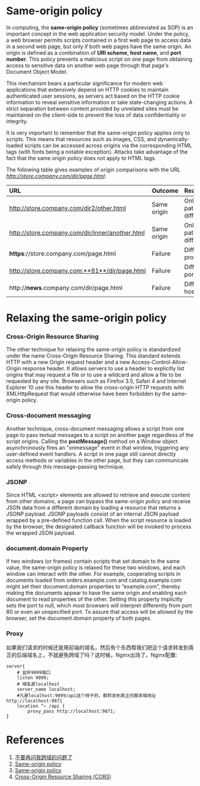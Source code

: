 # Same-origin policyIn computing, the **same-origin policy** (sometimes abbreviated as SOP) is an important concept in the web application security model. Under the policy, a web browser permits scripts contained in a first web page to access data in a second web page, but only if both web pages have the same origin. An origin is defined as a combination of **URI scheme**, **host name**, and **port number**. This policy prevents a malicious script on one page from obtaining access to sensitive data on another web page through that page's Document Object Model.This mechanism bears a particular significance for modern web applications that extensively depend on HTTP cookies to maintain authenticated user sessions, as servers act based on the HTTP cookie information to reveal sensitive information or take state-changing actions. A strict separation between content provided by unrelated sites must be maintained on the client-side to prevent the loss of data confidentiality or integrity.It is very important to remember that the same-origin policy applies only to scripts. This means that resources such as images, CSS, and dynamically-loaded scripts can be accessed across origins via the corresponding HTML tags (with fonts being a notable exception). Attacks take advantage of the fact that the same origin policy does not apply to HTML tags.The following table gives examples of origin comparisons with the URL *http://store.company.com/dir/page.html*:|URL                                                    | Outcome     | Reason               ||:------                                                |:------      |:------               ||http://store.company.com/dir2/other.html               |Same origin  |Only the path differs ||http://store.company.com/dir/inner/another.html        |Same origin  |Only the path differs ||**https**://store.company.com/page.html                |Failure      |Different protocol    ||http://store.company.com:**81**/dir/page.html          |Failure      |Different port        ||http://**news**.company.com/dir/page.html              |Failure      |Different host        |# Relaxing the same-origin policy### Cross-Origin Resource SharingThe other technique for relaxing the same-origin policy is standardized under the name Cross-Origin Resource Sharing. This standard extends HTTP with a new Origin request header and a new Access-Control-Allow-Origin response header. It allows servers to use a header to explicitly list origins that may request a file or to use a wildcard and allow a file to be requested by any site. Browsers such as Firefox 3.5, Safari 4 and Internet Explorer 10 use this header to allow the cross-origin HTTP requests with XMLHttpRequest that would otherwise have been forbidden by the same-origin policy.### Cross-document messagingAnother technique, cross-document messaging allows a script from one page to pass textual messages to a script on another page regardless of the script origins. Calling the **postMessage()** method on a Window object asynchronously fires an "onmessage" event in that window, triggering any user-defined event handlers. A script in one page still cannot directly access methods or variables in the other page, but they can communicate safely through this message-passing technique.### JSONPSince HTML \<script\> elements are allowed to retrieve and execute content from other domains, a page can bypass the same-origin policy and receive JSON data from a different domain by loading a resource that returns a JSONP payload. JSONP payloads consist of an internal JSON payload wrapped by a pre-defined function call. When the script resource is loaded by the browser, the designated callback function will be invoked to process the wrapped JSON payload.### document.domain PropertyIf two windows (or frames) contain scripts that set domain to the same value, the same-origin policy is relaxed for these two windows, and each window can interact with the other. For example, cooperating scripts in documents loaded from orders.example.com and catalog.example.com might set their document.domain properties to “example.com”, thereby making the documents appear to have the same origin and enabling each document to read properties of the other. Setting this property implicitly sets the port to null, which most browsers will interpret differently from port 80 or even an unspecified port. To assure that access will be allowed by the browser, set the document.domain property of both pages.### Proxy如果我们请求的时候还是用前端的域名，然后有个东西帮我们把这个请求转发到真正的后端域名上，不就避免跨域了吗？这时候，Nginx出场了。Nginx配置:~~~server{    # 监听9099端口    listen 9099;    # 域名是localhost    server_name localhost;    #凡是localhost:9099/api这个样子的，都转发到真正的服务端地址http://localhost:9871     location ^~ /api {        proxy_pass http://localhost:9871;}~~~    # References 1. [不要再问我跨域的问题了](https://segmentfault.com/a/1190000015597029)2. [Same-origin policy](https://en.wikipedia.org/wiki/Same-origin_policy)3. [Same-origin policy](https://developer.mozilla.org/en-US/docs/Web/Security/Same-origin_policy)4. [Cross-Origin Resource Sharing (CORS)](https://developer.mozilla.org/en-US/docs/Web/HTTP/CORS)